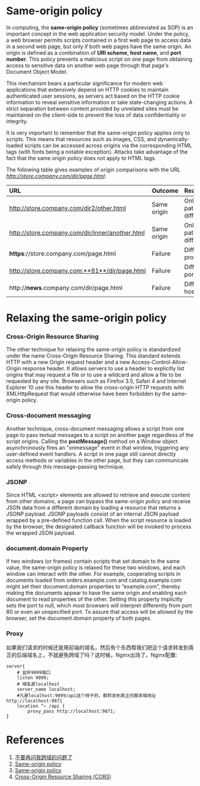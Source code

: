 # Same-origin policyIn computing, the **same-origin policy** (sometimes abbreviated as SOP) is an important concept in the web application security model. Under the policy, a web browser permits scripts contained in a first web page to access data in a second web page, but only if both web pages have the same origin. An origin is defined as a combination of **URI scheme**, **host name**, and **port number**. This policy prevents a malicious script on one page from obtaining access to sensitive data on another web page through that page's Document Object Model.This mechanism bears a particular significance for modern web applications that extensively depend on HTTP cookies to maintain authenticated user sessions, as servers act based on the HTTP cookie information to reveal sensitive information or take state-changing actions. A strict separation between content provided by unrelated sites must be maintained on the client-side to prevent the loss of data confidentiality or integrity.It is very important to remember that the same-origin policy applies only to scripts. This means that resources such as images, CSS, and dynamically-loaded scripts can be accessed across origins via the corresponding HTML tags (with fonts being a notable exception). Attacks take advantage of the fact that the same origin policy does not apply to HTML tags.The following table gives examples of origin comparisons with the URL *http://store.company.com/dir/page.html*:|URL                                                    | Outcome     | Reason               ||:------                                                |:------      |:------               ||http://store.company.com/dir2/other.html               |Same origin  |Only the path differs ||http://store.company.com/dir/inner/another.html        |Same origin  |Only the path differs ||**https**://store.company.com/page.html                |Failure      |Different protocol    ||http://store.company.com:**81**/dir/page.html          |Failure      |Different port        ||http://**news**.company.com/dir/page.html              |Failure      |Different host        |# Relaxing the same-origin policy### Cross-Origin Resource SharingThe other technique for relaxing the same-origin policy is standardized under the name Cross-Origin Resource Sharing. This standard extends HTTP with a new Origin request header and a new Access-Control-Allow-Origin response header. It allows servers to use a header to explicitly list origins that may request a file or to use a wildcard and allow a file to be requested by any site. Browsers such as Firefox 3.5, Safari 4 and Internet Explorer 10 use this header to allow the cross-origin HTTP requests with XMLHttpRequest that would otherwise have been forbidden by the same-origin policy.### Cross-document messagingAnother technique, cross-document messaging allows a script from one page to pass textual messages to a script on another page regardless of the script origins. Calling the **postMessage()** method on a Window object asynchronously fires an "onmessage" event in that window, triggering any user-defined event handlers. A script in one page still cannot directly access methods or variables in the other page, but they can communicate safely through this message-passing technique.### JSONPSince HTML \<script\> elements are allowed to retrieve and execute content from other domains, a page can bypass the same-origin policy and receive JSON data from a different domain by loading a resource that returns a JSONP payload. JSONP payloads consist of an internal JSON payload wrapped by a pre-defined function call. When the script resource is loaded by the browser, the designated callback function will be invoked to process the wrapped JSON payload.### document.domain PropertyIf two windows (or frames) contain scripts that set domain to the same value, the same-origin policy is relaxed for these two windows, and each window can interact with the other. For example, cooperating scripts in documents loaded from orders.example.com and catalog.example.com might set their document.domain properties to “example.com”, thereby making the documents appear to have the same origin and enabling each document to read properties of the other. Setting this property implicitly sets the port to null, which most browsers will interpret differently from port 80 or even an unspecified port. To assure that access will be allowed by the browser, set the document.domain property of both pages.### Proxy如果我们请求的时候还是用前端的域名，然后有个东西帮我们把这个请求转发到真正的后端域名上，不就避免跨域了吗？这时候，Nginx出场了。Nginx配置:~~~server{    # 监听9099端口    listen 9099;    # 域名是localhost    server_name localhost;    #凡是localhost:9099/api这个样子的，都转发到真正的服务端地址http://localhost:9871     location ^~ /api {        proxy_pass http://localhost:9871;}~~~    # References 1. [不要再问我跨域的问题了](https://segmentfault.com/a/1190000015597029)2. [Same-origin policy](https://en.wikipedia.org/wiki/Same-origin_policy)3. [Same-origin policy](https://developer.mozilla.org/en-US/docs/Web/Security/Same-origin_policy)4. [Cross-Origin Resource Sharing (CORS)](https://developer.mozilla.org/en-US/docs/Web/HTTP/CORS)